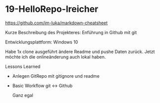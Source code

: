 # 19-HelloRepo-lreicher

https://github.com/im-luka/markdown-cheatsheet

Kurze Beschreibung des Projekteres: Enführung in Github mit git

Entwicklungsplattform: Windows 10

Habe 1x clone ausgeführt ändere Readme und pushe Daten zurück.
Jetzt möchte ich die onlineänderung auch lokal haben.

Lessons Learned
* Anlegen GitRepo mit gitignore und readme
* Basic Workflow git <-> Github


     Ganz egal

  
